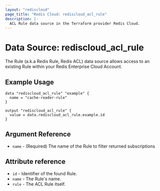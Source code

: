 ```yaml
---
layout: "rediscloud"
page_title: "Redis Cloud: rediscloud_acl_rule"
description: |-
  ACL Rule data source in the Terraform provider Redis Cloud.
---
```


# Data Source: rediscloud_acl_rule

The Rule (a.k.a Redis Rule, Redis ACL) data source allows access to an existing Rule within your Redis Enterprise Cloud Account.

## Example Usage

```hcl
data "rediscloud_acl_rule" "example" {
  name = "cache-reader-rule"
}

output "rediscloud_acl_rule" {
  value = data.rediscloud_acl_rule.example.id
}
```

## Argument Reference

* `name` - (Required) The name of the Rule to filter returned subscriptions

## Attribute reference

* `id` - Identifier of the found Rule.
* `name` - The Rule's name.
* `rule` - The ACL Rule itself.
